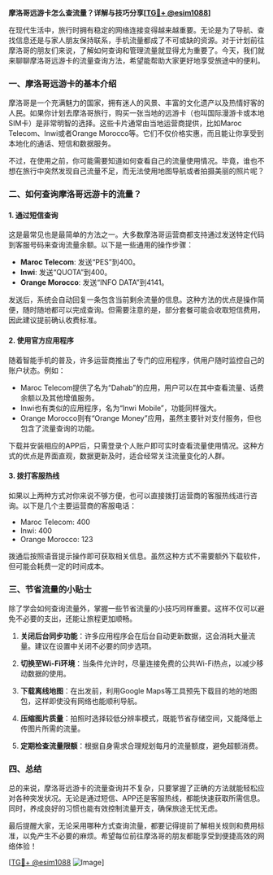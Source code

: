 **摩洛哥远游卡怎么查流量？详解与技巧分享[[TG💪+ @esim1088](https://t.me/s/esim1088)]**

在现代生活中，旅行时拥有稳定的网络连接变得越来越重要。无论是为了导航、查找信息还是与家人朋友保持联系，手机流量都成了不可或缺的资源。对于计划前往摩洛哥的朋友们来说，了解如何查询和管理流量就显得尤为重要了。今天，我们就来聊聊摩洛哥远游卡的流量查询方法，希望能帮助大家更好地享受旅途中的便利。

### **一、摩洛哥远游卡的基本介绍**

摩洛哥是一个充满魅力的国家，拥有迷人的风景、丰富的文化遗产以及热情好客的人民。如果你计划去摩洛哥旅行，购买一张当地的远游卡（也叫国际漫游卡或本地SIM卡）是非常明智的选择。这些卡片通常由当地运营商提供，比如Maroc Telecom、Inwi或者Orange Morocco等。它们不仅价格实惠，而且能让你享受到本地化的通话、短信和数据服务。

不过，在使用之前，你可能需要知道如何查看自己的流量使用情况。毕竟，谁也不想在旅行中突然发现自己流量不足，而无法使用地图导航或者拍摄美丽的照片呢？

### **二、如何查询摩洛哥远游卡的流量？**

#### **1. 通过短信查询**
这是最常见也是最简单的方法之一。大多数摩洛哥运营商都支持通过发送特定代码到客服号码来查询流量余额。以下是一些通用的操作步骤：

- **Maroc Telecom**: 发送“PES”到400。
- **Inwi**: 发送“QUOTA”到400。
- **Orange Morocco**: 发送“INFO DATA”到4141。

发送后，系统会自动回复一条包含当前剩余流量的信息。这种方法的优点是操作简便，随时随地都可以完成查询。但需要注意的是，部分套餐可能会收取短信费用，因此建议提前确认收费标准。

#### **2. 使用官方应用程序**
随着智能手机的普及，许多运营商推出了专门的应用程序，供用户随时监控自己的账户状态。例如：

- Maroc Telecom提供了名为“Dahab”的应用，用户可以在其中查看流量、话费余额以及其他增值服务。
- Inwi也有类似的应用程序，名为“Inwi Mobile”，功能同样强大。
- Orange Morocco则有“Orange Money”应用，虽然主要针对支付服务，但也包含了流量查询的功能。

下载并安装相应的APP后，只需登录个人账户即可实时查看流量使用情况。这种方式的优点是界面直观，数据更新及时，适合经常关注流量变化的人群。

#### **3. 拨打客服热线**
如果以上两种方式对你来说不够方便，也可以直接拨打运营商的客服热线进行咨询。以下是几个主要运营商的客服电话：

- Maroc Telecom: 400
- Inwi: 400
- Orange Morocco: 123

拨通后按照语音提示操作即可获取相关信息。虽然这种方式不需要额外下载软件，但可能会耗费一定的时间成本。

### **三、节省流量的小贴士**

除了学会如何查询流量外，掌握一些节省流量的小技巧同样重要。这样不仅可以避免不必要的支出，还能让旅程更加顺畅。

1. **关闭后台同步功能**：许多应用程序会在后台自动更新数据，这会消耗大量流量。建议在设置中关闭不必要的同步选项。
   
2. **切换至Wi-Fi环境**：当条件允许时，尽量连接免费的公共Wi-Fi热点，以减少移动数据的使用。

3. **下载离线地图**：在出发前，利用Google Maps等工具预先下载目的地的地图包，这样即使没有网络也能顺利导航。

4. **压缩图片质量**：拍照时选择较低分辨率模式，既能节省存储空间，又能降低上传图片所需的流量。

5. **定期检查流量限额**：根据自身需求合理规划每月的流量额度，避免超额消费。

### **四、总结**

总的来说，摩洛哥远游卡的流量查询并不复杂，只要掌握了正确的方法就能轻松应对各种突发状况。无论是通过短信、APP还是客服热线，都能快速获取所需信息。同时，养成良好的习惯也能有效控制流量开支，确保旅途无忧无虑。

最后提醒大家，无论采用哪种方式查询流量，都要记得提前了解相关规则和费用标准，以免产生不必要的麻烦。希望每位前往摩洛哥的朋友都能享受到便捷高效的网络体验！

[[TG💪+ @esim1088](https://t.me/s/esim1088) ![Image](https://i.postimg.cc/4NQfJmqS/Snipaste-2025-05-13-00-14-12.png)]